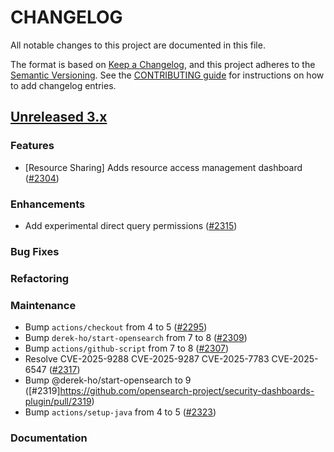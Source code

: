 # CHANGELOG
All notable changes to this project are documented in this file.

The format is based on [Keep a Changelog](https://keepachangelog.com/en/1.0.0/), and this project adheres to the [Semantic Versioning](https://semver.org/spec/v2.0.0.html). See the [CONTRIBUTING guide](./CONTRIBUTING.md#Changelog) for instructions on how to add changelog entries.

## [Unreleased 3.x]

### Features

* [Resource Sharing] Adds resource access management dashboard ([#2304](https://github.com/opensearch-project/security-dashboards-plugin/pull/2304))

### Enhancements
- Add experimental direct query permissions ([#2315](https://github.com/opensearch-project/security-dashboards-plugin/pull/2315))

### Bug Fixes


### Refactoring


### Maintenance
- Bump `actions/checkout` from 4 to 5 ([#2295](https://github.com/opensearch-project/security-dashboards-plugin/pull/2295))
- Bump `derek-ho/start-opensearch` from 7 to 8 ([#2309](https://github.com/opensearch-project/security-dashboards-plugin/pull/2309))
- Bump `actions/github-script` from 7 to 8 ([#2307](https://github.com/opensearch-project/security-dashboards-plugin/pull/2307))
- Resolve CVE-2025-9288 CVE-2025-9287 CVE-2025-7783 CVE-2025-6547 ([#2317](https://github.com/opensearch-project/security-dashboards-plugin/pull/2317))
- Bump @derek-ho/start-opensearch to 9 ([#2319]https://github.com/opensearch-project/security-dashboards-plugin/pull/2319)
- Bump `actions/setup-java` from 4 to 5 ([#2323](https://github.com/opensearch-project/security-dashboards-plugin/pull/2323))


### Documentation



[Unreleased 3.x]: https://github.com/opensearch-project/security-dashboards-plugin/compare/3.2...main
